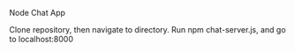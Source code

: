 Node Chat App

Clone repository, then navigate to directory. Run npm chat-server.js, and go to localhost:8000